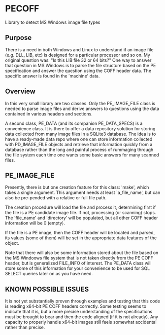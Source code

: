 # PECOFF
Library to detect MS Windows image file types

## Purpose
There is a need in both Windows and Linux to understand if an image file (e.g. DLL, LIB, etc) is designed for a particular processor and so on. My original question was: "Is this LIB file 32 or 64 bits?" One way to answer that question in MS Windows is to parse the file structure based on the PE specification and answer the question using the COFF header data. The specific answer is found in the 'machine' data.

## Overview
In this very small library are two classes. Only the PE_IMAGE_FILE class is needed to parse image files and derive answers to questions using the data contained in various headers and sections.

A second class, PE_DATA (and its companion PE_DATA_SPECS) is a convenience class. It is there to offer a data repository solution for storing data collected from many image files in a SQLite3 database. The idea is to have a ready-made data repo where one can store information collected with PD_IMAGE_FILE objects and retrieve that information quickly from a database rather than the long and painful process of rummaging through the file system each time one wants some basic answers for many scanned files.

## PE_IMAGE_FILE
Presently, there is but one creation feature for this class: 'make', which takes a single argument. This argument needs at least `a_file_name', but can also be pre-pended with a relative or full file path.

The creation procedure will load the file and process it, determining first if the file is a PE candidate image file. If not, processing (or scanning) stops. The 'file_name' and 'directory' will be populated, but all other COFF header information will be 0 (empty).

If the file is a PE image, then the COFF header will be located and parsed, its values (some of them) will be set in the appropriate data features of the object.

Note that there will also be some information stored about the file based on the MS Windoows file system that is not taken directly from the PE COFF header, but is generalized FILE_INFO of interest. The PE_DATA class will store some of this information for your convenience to be used for SQL SELECT queries later on as you have need.

## KNOWN POSSIBLE ISSUES
It is not yet substantially proven through examples and testing that this code is reading x64-bit PE COFF headers correctly. Some testing seems to indicate that it is, but a more precise understanding of the specifications must be brought to bear and then the code aligned (if it is not already). Any capacity to properly handle x64-bit images still feels somewhat accidental rather than precise.
